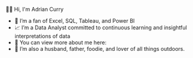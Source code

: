 👋😄 Hi, I'm Adrian Curry


* 🥳 I’m a fan of Excel, SQL, Tableau, and Power BI
* 📈 I’m a Data Analyst committed to continuous learning and insightful interpretations of data
* 🔗 You can view more about me here: 
* 🌳 I’m also a husband, father, foodie, and lover of all things outdoors. 
